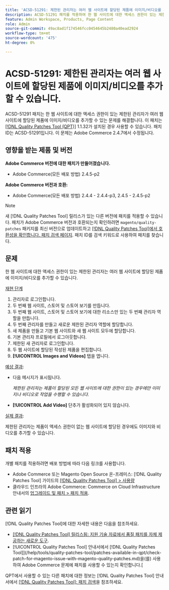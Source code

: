 ```yaml
---
title: 'ACSD-51291: 제한된 관리자는 여러 웹 사이트에 할당된 제품에 이미지/비디오를 추가할 수 있습니다.'
description: ACSD-51291 패치를 적용하여 한 웹 사이트에 대한 액세스 권한이 있는 제한된 관리자가 여러 웹 사이트에 할당된 제품에 이미지/비디오를 추가할 수 있는 Adobe Commerce 문제를 해결합니다.
feature: Admin Workspace, Products, Page Content
role: Admin
source-git-commit: 49ac8ad1f174546fcc0454645b2480a40ead2924
workflow-type: tm+mt
source-wordcount: '475'
ht-degree: 0%

---
```


# ACSD-51291: 제한된 관리자는 여러 웹 사이트에 할당된 제품에 이미지/비디오를 추가할 수 있습니다.

ACSD-51291 패치는 한 웹 사이트에 대한 액세스 권한이 있는 제한된 관리자가 여러 웹 사이트에 할당된 제품에 이미지/비디오를 추가할 수 있는 문제를 해결합니다. 이 패치는 [[!DNL Quality Patches Tool (QPT)]](https://experienceleague.adobe.com/en/docs/commerce-knowledge-base/kb/announcements/commerce-announcements/magento-quality-patches-released-new-tool-to-self-serve-quality-patches) 1.1.32가 설치된 경우 사용할 수 있습니다. 패치 ID는 ACSD-51291입니다. 이 문제는 Adobe Commerce 2.4.7에서 수정됩니다.

## 영향을 받는 제품 및 버전

**Adobe Commerce 버전에 대한 패치가 만들어졌습니다.**

* Adobe Commerce(모든 배포 방법) 2.4.5-p2

**Adobe Commerce 버전과 호환:**

* Adobe Commerce(모든 배포 방법) 2.4.4 - 2.4.4-p3, 2.4.5 - 2.4.5-p2

>[!NOTE]
>
>새 [!DNL Quality Patches Tool] 릴리스가 있는 다른 버전에 패치를 적용할 수 있습니다. 패치가 Adobe Commerce 버전과 호환되는지 확인하려면 `magento/quality-patches` 패키지를 최신 버전으로 업데이트하고 [[!DNL Quality Patches Tool]에서 호환성을 확인합니다. 패치 검색 페이지](https://experienceleague.adobe.com/tools/commerce-quality-patches/index.html). 패치 ID를 검색 키워드로 사용하여 패치를 찾습니다.

## 문제

한 웹 사이트에 대한 액세스 권한이 있는 제한된 관리자는 여러 웹 사이트에 할당된 제품에 이미지/비디오를 추가할 수 있습니다.

<u>재현 단계</u>

1. 관리자로 로그인합니다.
1. 두 번째 웹 사이트, 스토어 및 스토어 보기를 만듭니다.
1. 두 번째 웹 사이트, 스토어 및 스토어 보기에 대한 리소스만 있는 두 번째 관리자 역할을 만듭니다.
1. 두 번째 관리자를 만들고 새로운 제한된 관리자 역할에 할당합니다.
1. 새 제품을 만들고 기본 웹 사이트와 새 웹 사이트 모두에 할당합니다.
1. 기본 관리자 프로필에서 로그아웃합니다.
1. 제한된 새 관리자로 로그인합니다.
1. 두 웹 사이트에 할당된 작성된 제품을 편집합니다.
1. **[!UICONTROL Images and Videos]** 탭을 엽니다.

<u>예상 결과</u>:

* 다음 메시지가 표시됩니다.

  *제한된 관리자는 제품이 할당된 모든 웹 사이트에 대한 권한이 있는 경우에만 이미지나 비디오로 작업을 수행할 수 있습니다.*

* **[!UICONTROL Add Video]** 단추가 활성화되어 있지 않습니다.

<u>실제 결과</u>:

제한된 관리자는 제품이 액세스 권한이 없는 웹 사이트에 할당된 경우에도 이미지와 비디오를 추가할 수 있습니다.

## 패치 적용

개별 패치를 적용하려면 배포 방법에 따라 다음 링크를 사용합니다.

* Adobe Commerce 또는 Magento Open Source 온-프레미스: [!DNL Quality Patches Tool] 가이드의 [[!DNL Quality Patches Tool] > 사용량](https://experienceleague.adobe.com/docs/commerce-operations/tools/quality-patches-tool/usage.html)
* 클라우드 인프라의 Adobe Commerce: Commerce on Cloud Infrastructure 안내서의 [업그레이드 및 패치 > 패치 적용](https://experienceleague.adobe.com/docs/commerce-cloud-service/user-guide/develop/upgrade/apply-patches.html).

## 관련 읽기

[!DNL Quality Patches Tool]에 대한 자세한 내용은 다음을 참조하세요.

* [[!DNL Quality Patches Tool] 릴리스됨: 지원 기술 자료에서 품질 패치를 자체 제공하는 새로운 도구](https://experienceleague.adobe.com/en/docs/commerce-knowledge-base/kb/announcements/commerce-announcements/magento-quality-patches-released-new-tool-to-self-serve-quality-patches).
* [!UICONTROL Quality Patches Tool] 안내서에서  [!DNL Quality Patches Tool]](/help/tools/quality-patches-tool/patches-available-in-qpt/check-patch-for-magento-issue-with-magento-quality-patches.md)을(를) 사용하여 Adobe Commerce 문제에 패치를 사용할 수 있는지 확인합니다.[


QPT에서 사용할 수 있는 다른 패치에 대한 정보는 [!DNL Quality Patches Tool] 안내서에서 [[!DNL Quality Patches Tool]: 패치 검색](https://experienceleague.adobe.com/tools/commerce-quality-patches/index.html)을 참조하세요.
